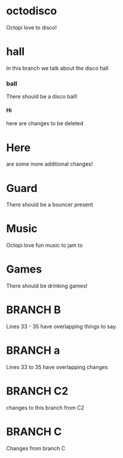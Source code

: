 # octodisco

Octopi love to disco!

# hall

In this branch we talk about the disco hall

### ball 

There should be a disco ball!

#### Hi

here are changes to be deleted

# Here 

are some more additional changes!

# Guard

There should be a bouncer present

# Music

Octopi love fun music to jam to

# Games

There should be drinking games!

# BRANCH B 

Lines 33 - 35 have overlapping things to say.

# BRANCH a

Lines 33 to 35 have overlapping changes

# BRANCH C2

changes to this branch from C2

# BRANCH C

Changes from branch C
